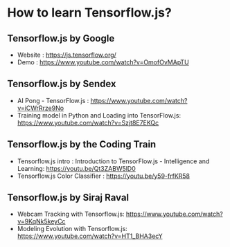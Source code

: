 # How to learn Tensorflow.js? 

## Tensorflow.js by Google 
- Website : https://js.tensorflow.org/
- Demo : https://www.youtube.com/watch?v=OmofOvMApTU

## Tensorflow.js by Sendex
- AI Pong - TensorFlow.js : https://www.youtube.com/watch?v=iCWrRrze9No
- Training model in Python and Loading into TensorFlow.js: https://www.youtube.com/watch?v=Szjt8E7EKQc

## Tensorflow.js by the Coding Train 
- Tensorflow.js intro : Introduction to TensorFlow.js - Intelligence and Learning: https://youtu.be/Qt3ZABW5lD0
- Tensorflow.js Color Classifier : https://youtu.be/y59-frfKR58

## Tensorflow.js by Siraj Raval 
- Webcam Tracking with Tensorflow.js: https://www.youtube.com/watch?v=9KqNk5keyCc
- Modeling Evolution with Tensorflow.js: https://www.youtube.com/watch?v=HT1_BHA3ecY
